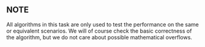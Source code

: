 ## NOTE

All algorithms in this task are only used to test the performance on the same or equivalent scenarios. We will of course check the basic correctness of the algorithm, but we do not care about possible mathematical overflows.